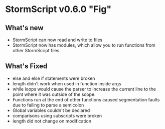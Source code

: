# StormScript v0.6.0 "Fig"

## What's new
* StormScript can now read and write to files
* StormScript now has modules, which allow you to run functions from other StormScript files.

## What's Fixed
* else and else if statements were broken
* length didn't work when used in function inside args
* while loops would cause the parser to increase the current line to the point where it was outside of the scope.
* Functions run at the end of other functions caused segmentation faults due to failing to parse a semicolon
* Global variables couldn't be declared
* comparisons using subscripts were broken
* length did not change on modification